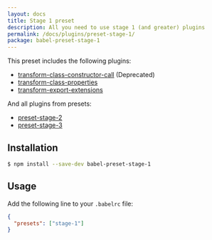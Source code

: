 ```yaml
---
layout: docs
title: Stage 1 preset
description: All you need to use stage 1 (and greater) plugins
permalink: /docs/plugins/preset-stage-1/
package: babel-preset-stage-1
---
```


This preset includes the following plugins:

- [transform-class-constructor-call](/docs/plugins/transform-class-constructor-call) (Deprecated)
- [transform-class-properties](/docs/plugins/transform-class-properties)
- [transform-export-extensions](/docs/plugins/transform-export-extensions)

And all plugins from presets:

- [preset-stage-2](/docs/plugins/preset-stage-2)
- [preset-stage-3](/docs/plugins/preset-stage-3)

## Installation

```sh
$ npm install --save-dev babel-preset-stage-1
```

## Usage

Add the following line to your `.babelrc` file:

```json
{
  "presets": ["stage-1"]
}
```
